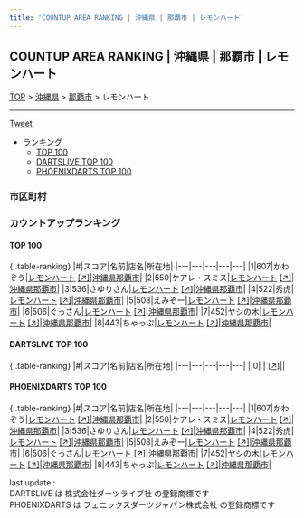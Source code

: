 ```yaml
---
title: 'COUNTUP AREA RANKING | 沖縄県 | 那覇市 | レモンハート'
---
```

## COUNTUP AREA RANKING | 沖縄県 | 那覇市 | レモンハート

[TOP](/darts/rank/) > [沖縄県](/darts/rank/沖縄県/) > [那覇市](/darts/rank/沖縄県/那覇市/) > レモンハート

___

<a href="https://twitter.com/share?ref_src=twsrc%5Etfw" data-text="COUNTUP AREA RANKING | 沖縄県那覇市レモンハート" class="twitter-share-button" data-hashtags="DARTSLIVE,PHOENIXDARTS,darts,ダーツ" data-show-count="false">Tweet</a>

* [ランキング](#カウントアップランキング)
    * [TOP 100](#top-100)
    * [DARTSLIVE TOP 100](#dartslive-top-100)
    * [PHOENIXDARTS TOP 100](#phoenixdarts-top-100)

### 市区町村

<ul>

</ul>

### カウントアップランキング

#### TOP 100



{:.table-ranking}
|#|スコア|名前|店名|所在地|
|---|---|---|---|---|
|1|607|<span class="rank-name-pd">かわぞう</span>|<a href="/darts/rank/shops/45983.html">レモンハート</a> <a href="https://vs.phoenixdarts.com/jp/shop/shopDetailInfo/s_45983?s_seq=45983">[↗]</a>|<a href="/darts/rank/沖縄県/那覇市">沖縄県那覇市</a>|
|2|550|<span class="rank-name-pd">ケアレ・スミス</span>|<a href="/darts/rank/shops/45983.html">レモンハート</a> <a href="https://vs.phoenixdarts.com/jp/shop/shopDetailInfo/s_45983?s_seq=45983">[↗]</a>|<a href="/darts/rank/沖縄県/那覇市">沖縄県那覇市</a>|
|3|536|<span class="rank-name-pd">さゆりさん</span>|<a href="/darts/rank/shops/45983.html">レモンハート</a> <a href="https://vs.phoenixdarts.com/jp/shop/shopDetailInfo/s_45983?s_seq=45983">[↗]</a>|<a href="/darts/rank/沖縄県/那覇市">沖縄県那覇市</a>|
|4|522|<span class="rank-name-pd">秀虎</span>|<a href="/darts/rank/shops/45983.html">レモンハート</a> <a href="https://vs.phoenixdarts.com/jp/shop/shopDetailInfo/s_45983?s_seq=45983">[↗]</a>|<a href="/darts/rank/沖縄県/那覇市">沖縄県那覇市</a>|
|5|508|<span class="rank-name-pd">えみぞー</span>|<a href="/darts/rank/shops/45983.html">レモンハート</a> <a href="https://vs.phoenixdarts.com/jp/shop/shopDetailInfo/s_45983?s_seq=45983">[↗]</a>|<a href="/darts/rank/沖縄県/那覇市">沖縄県那覇市</a>|
|6|506|<span class="rank-name-pd">ぐっさん</span>|<a href="/darts/rank/shops/45983.html">レモンハート</a> <a href="https://vs.phoenixdarts.com/jp/shop/shopDetailInfo/s_45983?s_seq=45983">[↗]</a>|<a href="/darts/rank/沖縄県/那覇市">沖縄県那覇市</a>|
|7|452|<span class="rank-name-pd">ヤシの木</span>|<a href="/darts/rank/shops/45983.html">レモンハート</a> <a href="https://vs.phoenixdarts.com/jp/shop/shopDetailInfo/s_45983?s_seq=45983">[↗]</a>|<a href="/darts/rank/沖縄県/那覇市">沖縄県那覇市</a>|
|8|443|<span class="rank-name-pd">ちゃっぷ</span>|<a href="/darts/rank/shops/45983.html">レモンハート</a> <a href="https://vs.phoenixdarts.com/jp/shop/shopDetailInfo/s_45983?s_seq=45983">[↗]</a>|<a href="/darts/rank/沖縄県/那覇市">沖縄県那覇市</a>|


#### DARTSLIVE TOP 100



{:.table-ranking}
|#|スコア|名前|店名|所在地|
|---|---|---|---|---|
||0|<span class="rank-name-dl"> </span>|<a href="/darts/rank/shops/.html"></a> <a href="">[↗]</a>|<a href="/darts/rank//"></a>|


#### PHOENIXDARTS TOP 100



{:.table-ranking}
|#|スコア|名前|店名|所在地|
|---|---|---|---|---|
|1|607|<span class="rank-name-pd">かわぞう</span>|<a href="/darts/rank/shops/45983.html">レモンハート</a> <a href="https://vs.phoenixdarts.com/jp/shop/shopDetailInfo/s_45983?s_seq=45983">[↗]</a>|<a href="/darts/rank/沖縄県/那覇市">沖縄県那覇市</a>|
|2|550|<span class="rank-name-pd">ケアレ・スミス</span>|<a href="/darts/rank/shops/45983.html">レモンハート</a> <a href="https://vs.phoenixdarts.com/jp/shop/shopDetailInfo/s_45983?s_seq=45983">[↗]</a>|<a href="/darts/rank/沖縄県/那覇市">沖縄県那覇市</a>|
|3|536|<span class="rank-name-pd">さゆりさん</span>|<a href="/darts/rank/shops/45983.html">レモンハート</a> <a href="https://vs.phoenixdarts.com/jp/shop/shopDetailInfo/s_45983?s_seq=45983">[↗]</a>|<a href="/darts/rank/沖縄県/那覇市">沖縄県那覇市</a>|
|4|522|<span class="rank-name-pd">秀虎</span>|<a href="/darts/rank/shops/45983.html">レモンハート</a> <a href="https://vs.phoenixdarts.com/jp/shop/shopDetailInfo/s_45983?s_seq=45983">[↗]</a>|<a href="/darts/rank/沖縄県/那覇市">沖縄県那覇市</a>|
|5|508|<span class="rank-name-pd">えみぞー</span>|<a href="/darts/rank/shops/45983.html">レモンハート</a> <a href="https://vs.phoenixdarts.com/jp/shop/shopDetailInfo/s_45983?s_seq=45983">[↗]</a>|<a href="/darts/rank/沖縄県/那覇市">沖縄県那覇市</a>|
|6|506|<span class="rank-name-pd">ぐっさん</span>|<a href="/darts/rank/shops/45983.html">レモンハート</a> <a href="https://vs.phoenixdarts.com/jp/shop/shopDetailInfo/s_45983?s_seq=45983">[↗]</a>|<a href="/darts/rank/沖縄県/那覇市">沖縄県那覇市</a>|
|7|452|<span class="rank-name-pd">ヤシの木</span>|<a href="/darts/rank/shops/45983.html">レモンハート</a> <a href="https://vs.phoenixdarts.com/jp/shop/shopDetailInfo/s_45983?s_seq=45983">[↗]</a>|<a href="/darts/rank/沖縄県/那覇市">沖縄県那覇市</a>|
|8|443|<span class="rank-name-pd">ちゃっぷ</span>|<a href="/darts/rank/shops/45983.html">レモンハート</a> <a href="https://vs.phoenixdarts.com/jp/shop/shopDetailInfo/s_45983?s_seq=45983">[↗]</a>|<a href="/darts/rank/沖縄県/那覇市">沖縄県那覇市</a>|


<div class="footer border-top border-gray-light mt-5 pt-3 text-right text-gray">
    last update : <span style="font-weight: italic" id="foot_last_modified"></span><br />
    DARTSLIVE は 株式会社ダーツライブ社 の登録商標です<br />
    PHOENIXDARTS は フェニックスダーツジャパン株式会社 の登録商標です<br />
</div>

<script src="https://cdnjs.cloudflare.com/ajax/libs/jquery.tablesorter/2.31.3/js/jquery.tablesorter.min.js" integrity="sha512-qzgd5cYSZcosqpzpn7zF2ZId8f/8CHmFKZ8j7mU4OUXTNRd5g+ZHBPsgKEwoqxCtdQvExE5LprwwPAgoicguNg==" crossorigin="anonymous" referrerpolicy="no-referrer"></script>
<link rel="stylesheet" href="https://cdnjs.cloudflare.com/ajax/libs/jquery.tablesorter/2.31.3/css/theme.default.min.css" integrity="sha512-wghhOJkjQX0Lh3NSWvNKeZ0ZpNn+SPVXX1Qyc9OCaogADktxrBiBdKGDoqVUOyhStvMBmJQ8ZdMHiR3wuEq8+w==" crossorigin="anonymous" referrerpolicy="no-referrer" />
<script>
$(function() {
    $(".table-ranking").tablesorter({sortList:[[0, 0]]});
    $("#foot_last_modified").text(formatDate(new Date(document.lastModified), 'yyyy-MM-dd HH:mm:ss'));
});
</script>

<script async src="https://platform.twitter.com/widgets.js" charset="utf-8"></script>